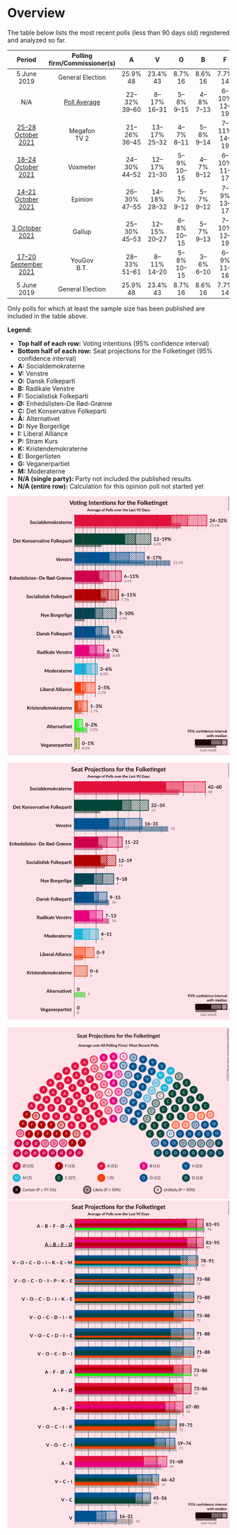 # Overview

The table below lists the most recent polls (less than 90 days old) registered and analyzed so far.

| Period     | Polling firm/Commissioner(s) | A | V | O | B | F | Ø | C | Å | D | I | P | K | E | G | M |
|:----------:|:----------------------------:|:--:|:--:|:--:|:--:|:--:|:--:|:--:|:--:|:--:|:--:|:--:|:--:|:--:|:--:|:--:|
| 5 June 2019 | General Election | 25.9% <br> 48 | 23.4% <br> 43 | 8.7% <br> 16 | 8.6% <br> 16 | 7.7% <br> 14 | 6.9% <br> 13 | 6.6% <br> 12 | 3.0% <br> 5 | 2.4% <br> 4 | 2.3% <br> 4 | 1.8% <br> 0 | 1.7% <br> 0 | 0.8% <br> 0 | 0.0% <br> 0 | 0.0% <br> 0 |
| N/A | [Poll Average](average.html) | 22–32% <br> 39–60 | 8–17% <br> 16–31 | 5–8% <br> 9–15 | 4–8% <br> 7–13 | 6–10% <br> 12–19 | 6–10% <br> 11–18 | 12–19% <br> 22–35 | 0–2% <br> 0 | 5–10% <br> 9–17 | 2–5% <br> 0–9 | N/A <br> N/A | 1–3% <br> 0–6 | N/A <br> N/A | 0–1% <br> 0 | 3–6% <br> 4–11 |
| [25–28 October 2021](2021-10-28-Megafon.html) | Megafon <br> TV 2 | 21–26% <br> 36–45 | 13–17% <br> 25–32 | 4–7% <br> 8–11 | 5–8% <br> 9–14 | 7–11% <br> 14–19 | 7–10% <br> 12–19 | 15–20% <br> 29–35 | 0–1% <br> 0 | 6–10% <br> 12–16 | 2–4% <br> 0–7 | N/A <br> N/A | 1–2% <br> 0–4 | N/A <br> N/A | 0–1% <br> 0 | N/A <br> N/A |
| [18–24 October 2021](2021-10-24-Voxmeter.html) | Voxmeter | 24–30% <br> 44–52 | 12–17% <br> 21–30 | 5–9% <br> 10–15 | 4–7% <br> 8–12 | 6–10% <br> 11–17 | 7–10% <br> 12–18 | 12–16% <br> 21–28 | 0–1% <br> 0 | 5–8% <br> 9–14 | 3–6% <br> 6–10 | N/A <br> N/A | 1–2% <br> 0–4 | N/A <br> N/A | 0–1% <br> 0 | N/A <br> N/A |
| [14–21 October 2021](2021-10-21-Epinion.html) | Epinion | 26–30% <br> 47–55 | 14–18% <br> 28–32 | 5–7% <br> 9–12 | 5–7% <br> 9–12 | 7–9% <br> 13–17 | 7–9% <br> 13–16 | 12–15% <br> 21–26 | 1–2% <br> 0 | 5–7% <br> 9–12 | 2–4% <br> 4–6 | N/A <br> N/A | 1–2% <br> 0–4 | N/A <br> N/A | 0–1% <br> 0 | N/A <br> N/A |
| [3 October 2021](2021-10-03-Gallup.html) | Gallup | 25–30% <br> 45–53 | 12–15% <br> 20–27 | 6–8% <br> 10–15 | 5–7% <br> 9–13 | 7–10% <br> 12–19 | 7–10% <br> 14–18 | 13–16% <br> 22–29 | 0–1% <br> 0 | 5–7% <br> 8–12 | 1–3% <br> 0–5 | N/A <br> N/A | 2–3% <br> 0–6 | N/A <br> N/A | 0% <br> 0 | 3–4% <br> 4–8 |
| [17–20 September 2021](2021-09-20-YouGov.html) | YouGov <br> B.T. | 28–33% <br> 51–61 | 8–11% <br> 14–20 | 5–8% <br> 10–15 | 3–6% <br> 6–10 | 6–9% <br> 11–16 | 6–8% <br> 10–15 | 15–19% <br> 27–34 | 1–2% <br> 0 | 7–10% <br> 12–18 | 1–3% <br> 0–5 | N/A <br> N/A | 1–2% <br> 0–4 | N/A <br> N/A | N/A <br> N/A | 3–6% <br> 7–11 |
| 5 June 2019 | General Election | 25.9% <br> 48 | 23.4% <br> 43 | 8.7% <br> 16 | 8.6% <br> 16 | 7.7% <br> 14 | 6.9% <br> 13 | 6.6% <br> 12 | 3.0% <br> 5 | 2.4% <br> 4 | 2.3% <br> 4 | 1.8% <br> 0 | 1.7% <br> 0 | 0.8% <br> 0 | 0.0% <br> 0 | 0.0% <br> 0 |

Only polls for which at least the sample size has been published are included in the table above.

**Legend:**
+ **Top half of each row:** Voting intentions (95% confidence interval)
+ **Bottom half of each row:** Seat projections for the Folketinget (95% confidence interval)
+ **A:** Socialdemokraterne
+ **V:** Venstre
+ **O:** Dansk Folkeparti
+ **B:** Radikale Venstre
+ **F:** Socialistisk Folkeparti
+ **Ø:** Enhedslisten–De Rød-Grønne
+ **C:** Det Konservative Folkeparti
+ **Å:** Alternativet
+ **D:** Nye Borgerlige
+ **I:** Liberal Alliance
+ **P:** Stram Kurs
+ **K:** Kristendemokraterne
+ **E:** Borgerlisten
+ **G:** Veganerpartiet
+ **M:** Moderaterne
+ **N/A (single party):** Party not included the published results
+ **N/A (entire row):** Calculation for this opinion poll not started yet


![Graph with voting intentions not yet produced](average.png "Voting Intentions")

![Graph with seats not yet produced](average-seats.png "Seats")

![Graph with seating plan not yet produced](average-seating-plan.png "Seating Plan")
![Graph with coalitions seats not yet produced](average-coalitions-seats.png "Coalitions Seats")
